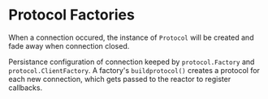 # Protocol Factories

When a connection occured, the instance of `Protocol` will be created and fade away when connection closed.

Persistance configuration of connection keeped by `protocol.Factory` and `protocol.ClientFactory`. A factory's `buildprotocol()` creates a protocol for each new connection, which gets passed to the reactor to register callbacks.